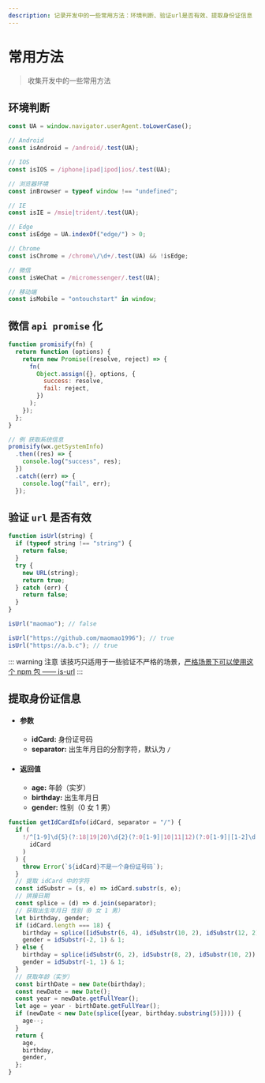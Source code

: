 ```yaml
---
description: 记录开发中的一些常用方法：环境判断、验证url是否有效、提取身份证信息
---
```


# 常用方法

> 收集开发中的一些常用方法

## 环境判断

```js
const UA = window.navigator.userAgent.toLowerCase();

// Android
const isAndroid = /android/.test(UA);

// IOS
const isIOS = /iphone|ipad|ipod|ios/.test(UA);

// 浏览器环境
const inBrowser = typeof window !== "undefined";

// IE
const isIE = /msie|trident/.test(UA);

// Edge
const isEdge = UA.indexOf("edge/") > 0;

// Chrome
const isChrome = /chrome\/\d+/.test(UA) && !isEdge;

// 微信
const isWeChat = /micromessenger/.test(UA);

// 移动端
const isMobile = "ontouchstart" in window;
```

## 微信 `api promise` 化

```js
function promisify(fn) {
  return function (options) {
    return new Promise((resolve, reject) => {
      fn(
        Object.assign({}, options, {
          success: resolve,
          fail: reject,
        })
      );
    });
  };
}

// 例 获取系统信息
promisify(wx.getSystemInfo)
  .then((res) => {
    console.log("success", res);
  })
  .catch((err) => {
    console.log("fail", err);
  });
```

## 验证 `url` 是否有效

```js
function isUrl(string) {
  if (typeof string !== "string") {
    return false;
  }
  try {
    new URL(string);
    return true;
  } catch (err) {
    return false;
  }
}

isUrl("maomao"); // false

isUrl("https://github.com/maomao1996"); // true
isUrl("https://a.b.c"); // true
```

::: warning 注意
该技巧只适用于一些验证不严格的场景，[严格场景下可以使用这个 npm 包 —— is-url](https://github.com/segmentio/is-url)
:::

## 提取身份证信息

- #### 参数

  - **idCard:** 身份证号码
  - **separator:** 出生年月日的分割字符，默认为 `/`

- #### 返回值

  - **age:** 年龄（实岁）
  - **birthday:** 出生年月日
  - **gender:** 性别（0 女 1 男）

```js
function getIdCardInfo(idCard, separator = "/") {
  if (
    !/^[1-9]\d{5}(?:18|19|20)\d{2}(?:0[1-9]|10|11|12)(?:0[1-9]|[1-2]\d|30|31)\d{3}[\dXx]$/.test(
      idCard
    )
  ) {
    throw Error(`${idCard}不是一个身份证号码`);
  }
  // 提取 idCard 中的字符
  const idSubstr = (s, e) => idCard.substr(s, e);
  // 拼接日期
  const splice = (d) => d.join(separator);
  // 获取出生年月日 性别（0 女 1 男）
  let birthday, gender;
  if (idCard.length === 18) {
    birthday = splice([idSubstr(6, 4), idSubstr(10, 2), idSubstr(12, 2)]);
    gender = idSubstr(-2, 1) & 1;
  } else {
    birthday = splice(idSubstr(6, 2), idSubstr(8, 2), idSubstr(10, 2));
    gender = idSubstr(-1, 1) & 1;
  }
  // 获取年龄（实岁）
  const birthDate = new Date(birthday);
  const newDate = new Date();
  const year = newDate.getFullYear();
  let age = year - birthDate.getFullYear();
  if (newDate < new Date(splice([year, birthday.substring(5)]))) {
    age--;
  }
  return {
    age,
    birthday,
    gender,
  };
}
```
